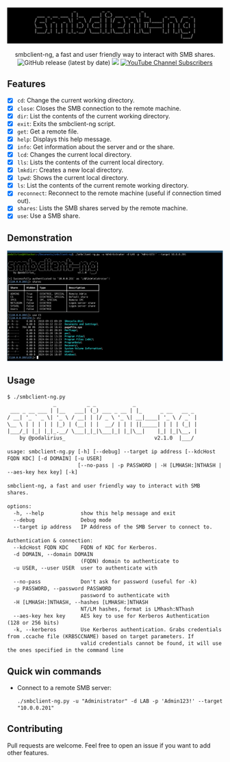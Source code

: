 ![](./.github/banner.png)

<p align="center">
    smbclient-ng, a fast and user friendly way to interact with SMB shares.
    <br>
    <img alt="GitHub release (latest by date)" src="https://img.shields.io/github/v/release/p0dalirius/smbclient-ng">
    <a href="https://twitter.com/intent/follow?screen_name=podalirius_" title="Follow"><img src="https://img.shields.io/twitter/follow/podalirius_?label=Podalirius&style=social"></a>
    <a href="https://www.youtube.com/c/Podalirius_?sub_confirmation=1" title="Subscribe"><img alt="YouTube Channel Subscribers" src="https://img.shields.io/youtube/channel/subscribers/UCF_x5O7CSfr82AfNVTKOv_A?style=social"></a>
    <br>
</p>


## Features

- [x] `cd`: Change the current working directory. 
- [x] `close`: Closes the SMB connection to the remote machine. 
- [x] `dir`: List the contents of the current working directory. 
- [x] `exit`: Exits the smbclient-ng script. 
- [x] `get`: Get a remote file. 
- [x] `help`: Displays this help message. 
- [x] `info`: Get information about the server and or the share. 
- [x] `lcd`: Changes the current local directory. 
- [x] `lls`: Lists the contents of the current local directory. 
- [x] `lmkdir`: Creates a new local directory. 
- [x] `lpwd`: Shows the current local directory. 
- [x] `ls`: List the contents of the current remote working directory. 
- [x] `reconnect`: Reconnect to the remote machine (useful if connection timed out). 
- [x] `shares`: Lists the SMB shares served by the remote machine. 
- [x] `use`: Use a SMB share.

## Demonstration

![](./.github/example.png)
   
## Usage

```              
$ ./smbclient-ng.py 
               _          _ _            _                    
 ___ _ __ ___ | |__   ___| (_) ___ _ __ | |_      _ __   __ _ 
/ __| '_ ` _ \| '_ \ / __| | |/ _ \ '_ \| __|____| '_ \ / _` |
\__ \ | | | | | |_) | (__| | |  __/ | | | ||_____| | | | (_| |
|___/_| |_| |_|_.__/ \___|_|_|\___|_| |_|\__|    |_| |_|\__, |
    by @podalirius_                             v2.1.0  |___/  
    
usage: smbclient-ng.py [-h] [--debug] --target ip address [--kdcHost FQDN KDC] [-d DOMAIN] [-u USER]
                       [--no-pass | -p PASSWORD | -H [LMHASH:]NTHASH | --aes-key hex key] [-k]

smbclient-ng, a fast and user friendly way to interact with SMB shares.

options:
  -h, --help            show this help message and exit
  --debug               Debug mode
  --target ip address   IP Address of the SMB Server to connect to.

Authentication & connection:
  --kdcHost FQDN KDC    FQDN of KDC for Kerberos.
  -d DOMAIN, --domain DOMAIN
                        (FQDN) domain to authenticate to
  -u USER, --user USER  user to authenticate with

  --no-pass             Don't ask for password (useful for -k)
  -p PASSWORD, --password PASSWORD
                        password to authenticate with
  -H [LMHASH:]NTHASH, --hashes [LMHASH:]NTHASH
                        NT/LM hashes, format is LMhash:NThash
  --aes-key hex key     AES key to use for Kerberos Authentication (128 or 256 bits)
  -k, --kerberos        Use Kerberos authentication. Grabs credentials from .ccache file (KRB5CCNAME) based on target parameters. If
                        valid credentials cannot be found, it will use the ones specified in the command line
```

## Quick win commands

 + Connect to a remote SMB server:
    ```
    ./smbclient-ng.py -u "Administrator" -d LAB -p 'Admin123!' --target "10.0.0.201"
    ```

## Contributing

Pull requests are welcome. Feel free to open an issue if you want to add other features.
